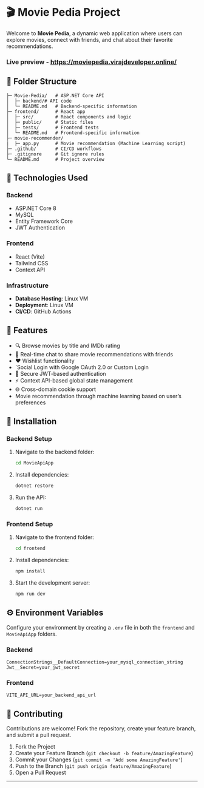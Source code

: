 # 🎬 Movie Pedia Project

Welcome to **Movie Pedia**, a dynamic web application where users can explore movies, connect with friends, and chat about their favorite recommendations.
### Live preview - https://moviepedia.virajdeveloper.online/
## 📁 Folder Structure

```
├─ Movie-Pedia/   # ASP.NET Core API
│  ├─ backend/# API code
│  └─ README.md   # Backend-specific information
├─ frontend/      # React app
│  ├─ src/        # React components and logic
│  ├─ public/     # Static files
│  ├─ tests/      # Frontend tests
│  └─ README.md   # Frontend-specific information
├─ movie-recommender/
|  ├─ app.py      # Movie recommendation (Machine Learning script)
├─ .github/       # CI/CD workflows
├─ .gitignore     # Git ignore rules
└─ README.md      # Project overview
```

## 🔑 Technologies Used
### Backend
- ASP.NET Core 8
- MySQL
- Entity Framework Core
- JWT Authentication

### Frontend
- React (Vite)
- Tailwind CSS
- Context API

### Infrastructure
- **Database Hosting**: Linux VM
- **Deployment**: Linux VM
- **CI/CD**: GitHub Actions

## 🌟 Features
- 🔍 Browse movies by title and IMDb rating
- 💬 Real-time chat to share movie recommendations with friends
- ❤️ Wishlist functionality
- `Social Login with Google OAuth 2.0 or Custom Login
- 🔐 Secure JWT-based authentication 
- ⚡ Context API-based global state management
- 🌐 Cross-domain cookie support
- Movie recommendation through machine learning based on user’s preferences
## 🚀 Installation

### Backend Setup
1. Navigate to the backend folder:
   ```bash
   cd MovieApiApp
   ```
2. Install dependencies:
   ```bash
   dotnet restore
   ```
3. Run the API:
   ```bash
   dotnet run
   ```

### Frontend Setup
1. Navigate to the frontend folder:
   ```bash
   cd frontend
   ```
2. Install dependencies:
   ```bash
   npm install
   ```
3. Start the development server:
   ```bash
   npm run dev
   ```

## ⚙️ Environment Variables
Configure your environment by creating a `.env` file in both the `frontend` and `MovieApiApp` folders.

### Backend
```
ConnectionStrings__DefaultConnection=your_mysql_connection_string
Jwt__Secret=your_jwt_secret
```

### Frontend
```
VITE_API_URL=your_backend_api_url
```

## 🤝 Contributing
Contributions are welcome! Fork the repository, create your feature branch, and submit a pull request.

1. Fork the Project
2. Create your Feature Branch (`git checkout -b feature/AmazingFeature`)
3. Commit your Changes (`git commit -m 'Add some AmazingFeature'`)
4. Push to the Branch (`git push origin feature/AmazingFeature`)
5. Open a Pull Request

---
